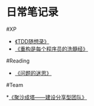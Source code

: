 日常笔记录
============

#XP

* [《TDD随想录》](https://github.com/hxfirefox/blog/blob/master/TDD/TDD%E9%9A%8F%E6%83%B3%E5%BD%95.md)
* [《重构是每个程序员的洗髓经》](https://github.com/hxfirefox/blog/blob/master/TDD/%E9%87%8D%E6%9E%84%E6%98%AF%E6%AF%8F%E4%B8%AA%E7%A8%8B%E5%BA%8F%E5%91%98%E7%9A%84%E6%97%A0%E5%AD%97%E5%A4%A9%E4%B9%A6.md)

#Reading

* [《问题的迷思》](https://github.com/hxfirefox/blog/blob/master/reading/问题的迷思.md)

#Team

*[《聚沙成塔——建设分享型团队》](https://github.com/hxfirefox/blog/blob/master/team/%E8%81%9A%E6%B2%99%E6%88%90%E5%A1%94%E2%80%94%E2%80%94%E5%BB%BA%E8%AE%BE%E5%88%86%E4%BA%AB%E5%9E%8B%E5%9B%A2%E9%98%9F.md)
